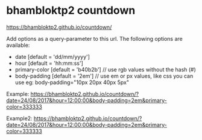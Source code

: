 # bhambloktp2 countdown
https://bhambloktp2.github.io/countdown/

Add options as a query-parameter to this url.
The following options are available:

  - date [default = 'dd/mm/yyyy']
  - hour [default = 'hh:mm:ss']
  - primary-color [default = 'b40b2b'] // use rgb values without the hash (#)
  - body-padding [default = '2em']   // use em or px values, like css you can use eg: body-padding="10px 20px 40px 5px"


Example: https://bhambloktp2.github.io/countdown/?date=24/08/2017&hour=12:00:00&body-padding=2em&primary-color=333333


Example2: https://bhambloktp2.github.io/countdown/?date=24/08/2017&hour=12:00:00&body-padding=2em&primary-color=333333
